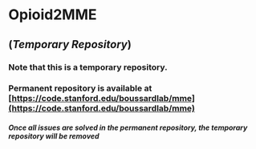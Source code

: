 # Opioid2MME

## (*Temporary Repository*)

### Note that this is a temporary repository. 
### Permanent repository is available at [https://code.stanford.edu/boussardlab/mme](https://code.stanford.edu/boussardlab/mme)
#### *Once all issues are solved in the permanent repository, the temporary repository will be removed*
